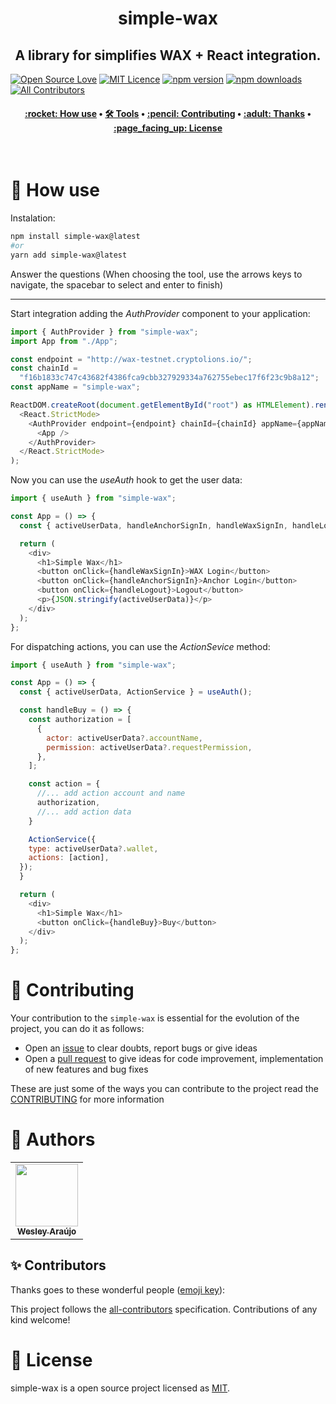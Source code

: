 <h1 align="center" title="Vite Helper">
  simple-wax
</h1>

<h2 align="center">A library for simplifies WAX + React integration.</h2>

[![Open Source Love](https://badges.frapsoft.com/os/v2/open-source.png?v=103)](https://github.com/ellerbrock/open-source-badges/)
[![MIT Licence](https://badges.frapsoft.com/os/mit/mit.png?v=103)](https://opensource.org/licenses/mit-license.php)
[![npm version](https://img.shields.io/npm/v/simple-wax.svg?style=flat-square)](https://www.npmjs.com/package/simple-wax)
[![npm downloads](https://img.shields.io/npm/dm/simple-wax.svg?style=flat-square)](http://npm-stat.com/charts.html?package=cz-conventional-changelog&from=2015-08-01) <!-- ALL-CONTRIBUTORS-BADGE:START - Do not remove or modify this section --> [![All Contributors](https://img.shields.io/badge/all_contributors-2-green.svg?style=flat-square)](#contributors-) <!-- ALL-CONTRIBUTORS-BADGE:END -->

<h4 align="center">
 <a href="#-how-use">:rocket: How use</a> •
 <a href="#️-tools">🛠️ Tools</a> •
 <a href="#-contributing">:pencil: Contributing</a> •
 <a href="#-thanks">:adult: Thanks</a> •
 <a href="#-license">:page_facing_up: License</a>
</h4>

<br>

# :rocket: How use

Instalation:

```bash
npm install simple-wax@latest
#or
yarn add simple-wax@latest
```

Answer the questions (When choosing the tool, use the arrows keys to navigate, the spacebar to select and enter to finish)

---

Start integration adding the _AuthProvider_ component to your application:

```js
import { AuthProvider } from "simple-wax";
import App from "./App";

const endpoint = "http://wax-testnet.cryptolions.io/";
const chainId =
  "f16b1833c747c43682f4386fca9cbb327929334a762755ebec17f6f23c9b8a12";
const appName = "simple-wax";

ReactDOM.createRoot(document.getElementById("root") as HTMLElement).render(
  <React.StrictMode>
    <AuthProvider endpoint={endpoint} chainId={chainId} appName={appName}>
      <App />
    </AuthProvider>
  </React.StrictMode>
);

```

Now you can use the _useAuth_ hook to get the user data:

```js
import { useAuth } from "simple-wax";

const App = () => {
  const { activeUserData, handleAnchorSignIn, handleWaxSignIn, handleLogout } = useAuth();

  return (
    <div>
      <h1>Simple Wax</h1>
      <button onClick={handleWaxSignIn}>WAX Login</button>
      <button onClick={handleAnchorSignIn}>Anchor Login</button>
      <button onClick={handleLogout}>Logout</button>
      <p>{JSON.stringify(activeUserData)}</p>
    </div>
  );
};
```

For dispatching actions, you can use the _ActionSevice_ method:

```js
import { useAuth } from "simple-wax";

const App = () => {
  const { activeUserData, ActionService } = useAuth();

  const handleBuy = () => {
    const authorization = [
      {
        actor: activeUserData?.accountName,
        permission: activeUserData?.requestPermission,
      },
    ];

    const action = {
      //... add action account and name
      authorization,
      //... add action data
    }

    ActionService({
    type: activeUserData?.wallet,
    actions: [action],
  });
  }

  return (
    <div>
      <h1>Simple Wax</h1>
      <button onClick={handleBuy}>Buy</button>
    </div>
  );
};
```


# :pencil: Contributing

Your contribution to the `simple-wax` is essential for the evolution of the project, you can do it as follows:

- Open an [issue](https://github.com/wesleyara/simple-wax/issues) to clear doubts, report bugs or give ideas
- Open a [pull request](https://github.com/wesleyara/simple-wax/pulls) to give ideas for code improvement, implementation of new features and bug fixes

These are just some of the ways you can contribute to the project read the [CONTRIBUTING](https://github.com/wesleyara/simple-wax/blob/main/.github/CONTRIBUTING.md) for more information

# :adult: Authors

<table>
  <tr>
    <td align="center"><a href="https://wesleyaraujo.dev/"><img src="https://avatars.githubusercontent.com/u/89321125?v=4?s=100" width="100px;" alt=""/><br /><sub><b>Wesley Araújo</b></sub></a><br /></td>
  </tr>
</table>

## ✨ Contributors

Thanks goes to these wonderful people ([emoji key](https://allcontributors.org/docs/en/emoji-key)):

<!-- ALL-CONTRIBUTORS-LIST:START - Do not remove or modify this section -->
<!-- prettier-ignore-start -->
<!-- markdownlint-disable -->
<!-- markdownlint-restore -->
<!-- prettier-ignore-end -->

<!-- ALL-CONTRIBUTORS-LIST:END -->

This project follows the [all-contributors](https://github.com/all-contributors/all-contributors) specification. Contributions of any kind welcome!

# :page_facing_up: License

simple-wax is a open source project licensed as [MIT](LICENSE).

```

```